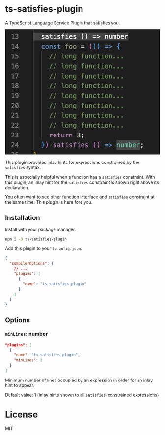 # ts-satisfies-plugin

A TypeScript Language Service Plugin that satisfies you.

![Screenshot of how ts-satisfies-plugin works](./docs/sceenshot.png)

This plugin provides inlay hints for expressions constrained by the `satisfies` syntax.

This is especially helpful when a function has a `satisfies` constraint. With this plugin, an inlay hint for the `satisfies` constraint is shown right above its declaration.

You often want to see other function interface and `satisfies` constraint at the same time. This plugin is here fore you.

## Installation

Install with your package manager.

```sh
npm i -D ts-satisfies-plugin
```

Add this plugin to your `tsconfig.json`.

```json
{
  "compilerOptions": {
    // ...
    "plugins": [
      {
        "name": "ts-satisfies-plugin"
      }
    ]
  }
}
```

## Options

### `minLines`: number

```json
"plugins": [
  {
    "name": "ts-satisfies-plugin",
    "minLines": 3
  }
]
```

Minimum number of lines occupied by an expression in order for an inlay hint to appear.

Default value: 1 (inlay hints shown to all `satisfies`-constrained expressions)

# License

MIT


